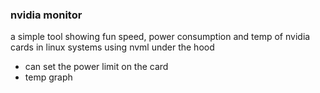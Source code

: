 ### nvidia monitor


a simple tool showing fun speed,  power consumption and temp of nvidia cards in linux systems using nvml under the hood

- can set the power limit on the card
- temp graph
